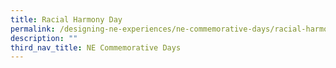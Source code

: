 ```yaml
---
title: Racial Harmony Day
permalink: /designing-ne-experiences/ne-commemorative-days/racial-harmony-day/
description: ""
third_nav_title: NE Commemorative Days
---
```

